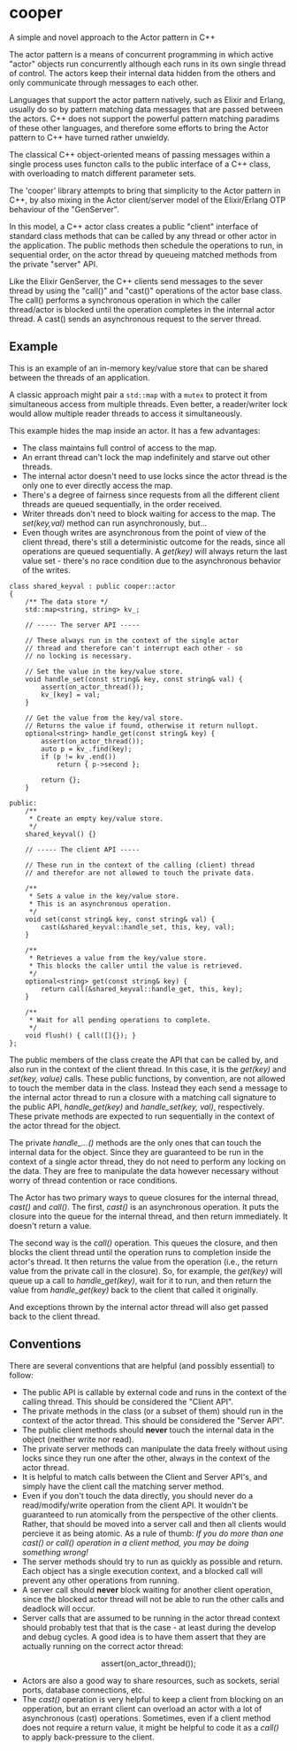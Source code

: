 # cooper
A simple and novel approach to the Actor pattern in C++

The actor pattern is a means of concurrent programming in which active "actor" objects run concurrently although each runs in its own single thread of control. The actors keep their internal data hidden from the others and only communicate through messages to each other.

Languages that support the actor pattern natively, such as Elixir and Erlang, usually do so by pattern matching data messages that are passed between the actors. C++ does not support the powerful pattern matching paradims of these other languages, and therefore some efforts to bring the Actor pattern to C++ have turned rather unwieldy.

The classical C++ object-oriented means of passing messages within a single process uses functon calls to the public interface of a C++ class, with overloading to match different parameter sets.

The 'cooper' library attempts to bring that simplicity to the Actor pattern in C++, by also mixing in the Actor client/server model of the Elixir/Erlang OTP behaviour of the "GenServer". 

In this model, a C++ actor class creates a public "client" interface of standard class methods that can be called by any thread or other actor in the application. The public methods then schedule the operations to run, in sequential order, on the actor thread by queueing matched methods from the private "server" API.

Like the Elixir GenServer, the C++ clients send messages to the sever thread by using the "call()" and "cast()" operations of the actor base class. The call() performs a synchronous operation in which the caller thread/actor is blocked until the operation completes in the internal actor thread. A cast() sends an asynchronous request to the server thread.

## Example

This is an example of an in-memory key/value store that can be shared between the threads of an application.

A classic approach might pair a `std::map` with a `mutex` to protect it from simultaneous access from multiple threads. Even better, a reader/writer lock would allow multiple reader threads to access it simultaneously.

This example hides the map inside an actor. It has a few advantages:

- The class maintains full control of access to the map.
- An errant thread can't lock the map indefinitely and starve out other threads.
- The internal actor doesn't need to use locks since the actor thread is the only one to ever directly access the map.
- There's a degree of fairness since requests from all the different client threads are queued sequentially, in the order received.
- Writer threads don't need to block waiting for access to the map. The _set(key,val)_ method can run asynchronously, but...
- Even though writes are asynchronous from the point of view of the client thread, there's still a deterministic outcome for the reads, since all operations are queued sequentially. A _get(key)_ will always return the last value set - there's no race condition due to the asynchronous behavior of the writes.
 

```
class shared_keyval : public cooper::actor
{
    /** The data store */
    std::map<string, string> kv_;

    // ----- The server API -----
    
    // These always run in the context of the single actor 
    // thread and therefore can't interrupt each other - so
    // no locking is necessary.

    // Set the value in the key/value store.
    void handle_set(const string& key, const string& val) {
        assert(on_actor_thread());
        kv_[key] = val;
    }

    // Get the value from the key/val store.
    // Returns the value if found, otherwise it return nullopt.
    optional<string> handle_get(const string& key) {
        assert(on_actor_thread());
        auto p = kv_.find(key);
        if (p != kv_.end())
            return { p->second };

        return {};
    }

public:
    /**
     * Create an empty key/value store.
     */
    shared_keyval() {}

    // ----- The client API -----

    // These run in the context of the calling (client) thread
    // and therefor are not allowed to touch the private data.
    
    /**
     * Sets a value in the key/value store.
     * This is an asynchronous operation.
     */
    void set(const string& key, const string& val) {
        cast(&shared_keyval::handle_set, this, key, val);
    }

    /**
     * Retrieves a value from the key/value store.
     * This blocks the caller until the value is retrieved.
     */
    optional<string> get(const string& key) {
        return call(&shared_keyval::handle_get, this, key);
    }

    /**
     * Wait for all pending operations to complete.
     */
    void flush() { call([]{}); }
};
```
The public members of the class create the API that can be called by, and also run in the context of the client thread. In this case, it is the _get(key)_ and _set(key, value)_ calls. These public functions, by convention, are not allowed to touch the member data in the class. Instead they each send a message to the internal actor thread to run a closure with a matching call signature to the public API, _handle_get(key)_ and _handle_set(key, val)_, respectively. These private methods are expected to run sequentially in the context of the actor thread for the object.

The private *handle_...()* methods are the only ones that can touch the internal data for the object. Since they are guaranteed to be run in the context of a single actor thread, they do not need to perform any locking on the data. They are free to manipulate the data however necessary without worry of thread contention or race conditions.

The Actor has two primary ways to queue closures for the internal thread, _cast()_ and _call()_. The first, _cast()_ is an asynchronous operation. It puts the closure into the queue for the internal thread, and then return immediately. It doesn't return a value.

The second way is the _call()_ operation. This queues the closure, and then blocks the client thread until the operation runs to completion inside the actor's thread. It then returns the value from the operation (i.e., the return value from the private call in the closure). So, for example, the _get(key)_ will queue up a call to _handle_get(key)_, wait for it to run, and then return the value from _handle_get(key)_ back to the client that called it originally.

And exceptions thrown by the internal actor thread will also get passed back to the client thread.

## Conventions

There are several conventions that are helpful (and possibly essential) to follow:

- The public API is callable by external code and runs in the context of the calling thread. This should be considered the "Client API".
- The private methods in the class (or a subset of them) should run in the context of the actor thread. This should be considered the "Server API".
- The public client methods should **never** touch the internal data in the object (neither write nor read).
- The private server methods can manipulate the data freely without using locks since they run one after the other, always in the context of the actor thread. 
- It is helpful to match calls between the Client and Server API's, and simply have the client call the matching server method.
- Even if you don't touch the data directly, you should never do a read/modify/write operation from the client API. It wouldn't be guaranteed to run atomically from the perspective of the other clients. Rather, that should be moved into a server call and then all clients would percieve it as being atomic. As a rule of thumb: _If you do more than one cast() or call() operation in a client method, you may be doing something wrong!_
- The server methods should try to run as quickly as possible and return. Each object has a single execution context, and a blocked call will prevent any other operations from running.
- A server call should **never** block waiting for another client operation, since the blocked actor thread will not be able to run the other calls and deadlock will occur.
- Server calls that are assumed to be running in the actor thread context should probably test that that is the case - at least during the develop and debug cycles. A good idea is to have them assert that they are actually running on the correct actor thread:
<p align="center">
assert(on_actor_thread());
</p>

- Actors are also a good way to share resources, such as sockets, serial ports, database connections, etc.
- The _cast()_ operation is very helpful to keep a client from blocking on an opperation, but an errant client can overload an actor with a lot of asynchronous (cast) operations. Sometimes, even if a client method does not require a return value, it might be helpful to code it as a _call()_ to apply back-pressure to the client.
